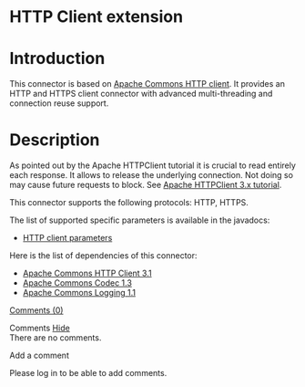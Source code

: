 HTTP Client extension
=====================

Introduction
============

This connector is based on [Apache Commons HTTP
client](http://web.archive.org/web/20090204182437/http://jakarta.apache.org/commons/httpclient/).
It provides an HTTP and HTTPS client connector with advanced
multi-threading and connection reuse support.

Description
===========

As pointed out by the Apache HTTPClient tutorial it is crucial to read
entirely each response. It allows to release the underlying connection.
Not doing so may cause future requests to block. See [Apache HTTPClient
3.x
tutorial](http://web.archive.org/web/20090204182437/http://jakarta.apache.org/httpcomponents/httpclient-3.x/tutorial.html).

This connector supports the following protocols: HTTP, HTTPS.

The list of supported specific parameters is available in the javadocs:

-   [HTTP client
    parameters](http://web.archive.org/web/20090204182437/http://www.restlet.org/documentation/1.1/ext/com/noelios/restlet/ext/httpclient/HttpClientHelper.html)

Here is the list of dependencies of this connector:

-   [Apache Commons HTTP Client
    3.1](http://web.archive.org/web/20090204182437/http://jakarta.apache.org/commons/httpclient/)
-   [Apache Commons Codec
    1.3](http://web.archive.org/web/20090204182437/http://jakarta.apache.org/commons/codec/)
-   [Apache Commons Logging
    1.1](http://web.archive.org/web/20090204182437/http://jakarta.apache.org/commons/logging/)

[Comments
(0)](http://web.archive.org/web/20090204182437/http://wiki.restlet.org/docs_1.1/13-restlet/28-restlet/75-restlet.html#)

Comments
[Hide](http://web.archive.org/web/20090204182437/http://wiki.restlet.org/docs_1.1/13-restlet/28-restlet/75-restlet.html#)
\
There are no comments.

Add a comment

Please log in to be able to add comments.
